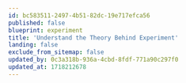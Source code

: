 ```yaml
---
id: bc583511-2497-4b51-82dc-19e717efca56
published: false
blueprint: experiment
title: 'Understand the Theory Behind Experiment'
landing: false
exclude_from_sitemap: false
updated_by: 0c3a318b-936a-4cbd-8fdf-771a90c297f0
updated_at: 1718212678
---
```

